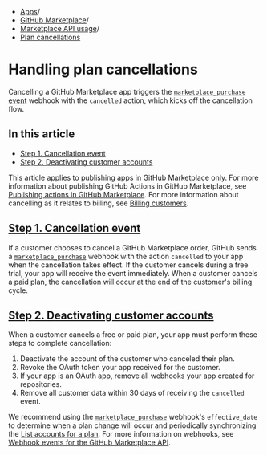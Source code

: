   * [Apps](https://docs.github.com/en/apps "Apps")/
  * [GitHub Marketplace](https://docs.github.com/en/apps/github-marketplace "GitHub Marketplace")/
  * [Marketplace API usage](https://docs.github.com/en/apps/github-marketplace/using-the-github-marketplace-api-in-your-app "Marketplace API usage")/
  * [Plan cancellations](https://docs.github.com/en/apps/github-marketplace/using-the-github-marketplace-api-in-your-app/handling-plan-cancellations "Plan cancellations")


# Handling plan cancellations
Cancelling a GitHub Marketplace app triggers the [`marketplace_purchase` event](https://docs.github.com/en/marketplace/integrating-with-the-github-marketplace-api/github-marketplace-webhook-events) webhook with the `cancelled` action, which kicks off the cancellation flow.
## In this article
  * [Step 1. Cancellation event](https://docs.github.com/en/apps/github-marketplace/using-the-github-marketplace-api-in-your-app/handling-plan-cancellations#step-1-cancellation-event)
  * [Step 2. Deactivating customer accounts](https://docs.github.com/en/apps/github-marketplace/using-the-github-marketplace-api-in-your-app/handling-plan-cancellations#step-2-deactivating-customer-accounts)


This article applies to publishing apps in GitHub Marketplace only. For more information about publishing GitHub Actions in GitHub Marketplace, see [Publishing actions in GitHub Marketplace](https://docs.github.com/en/actions/creating-actions/publishing-actions-in-github-marketplace).
For more information about cancelling as it relates to billing, see [Billing customers](https://docs.github.com/en/apps/github-marketplace/selling-your-app-on-github-marketplace/billing-customers).
## [Step 1. Cancellation event](https://docs.github.com/en/apps/github-marketplace/using-the-github-marketplace-api-in-your-app/handling-plan-cancellations#step-1-cancellation-event)
If a customer chooses to cancel a GitHub Marketplace order, GitHub sends a [`marketplace_purchase`](https://docs.github.com/en/apps/github-marketplace/using-the-github-marketplace-api-in-your-app/webhook-events-for-the-github-marketplace-api) webhook with the action `cancelled` to your app when the cancellation takes effect. If the customer cancels during a free trial, your app will receive the event immediately. When a customer cancels a paid plan, the cancellation will occur at the end of the customer's billing cycle.
## [Step 2. Deactivating customer accounts](https://docs.github.com/en/apps/github-marketplace/using-the-github-marketplace-api-in-your-app/handling-plan-cancellations#step-2-deactivating-customer-accounts)
When a customer cancels a free or paid plan, your app must perform these steps to complete cancellation:
  1. Deactivate the account of the customer who canceled their plan.
  2. Revoke the OAuth token your app received for the customer.
  3. If your app is an OAuth app, remove all webhooks your app created for repositories.
  4. Remove all customer data within 30 days of receiving the `cancelled` event.


We recommend using the [`marketplace_purchase`](https://docs.github.com/en/apps/github-marketplace/using-the-github-marketplace-api-in-your-app/webhook-events-for-the-github-marketplace-api) webhook's `effective_date` to determine when a plan change will occur and periodically synchronizing the [List accounts for a plan](https://docs.github.com/en/rest/apps/marketplace#list-accounts-for-a-plan). For more information on webhooks, see [Webhook events for the GitHub Marketplace API](https://docs.github.com/en/apps/github-marketplace/using-the-github-marketplace-api-in-your-app/webhook-events-for-the-github-marketplace-api).
